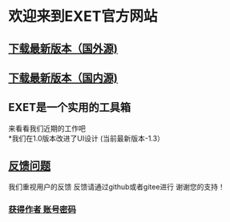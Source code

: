 # 欢迎来到EXET官方网站
## [下载最新版本（国外源)](https://github.com/XIAOYUANXIONG/EXET/releases/download/V1.3/EXET.exe)
## [下载最新版本（国内源)](https://pan.bilnn.cn/api/v3/file/sourcejump/Z9ZD9aHo/apC4KbHH_q97bvZoaSW1-7E25SKMOaPsbSv5EkzKABs*) 
## EXET是一个实用的工具箱
   来看看我们近期的工作吧    
   *我们在1.0版本改进了UI设计
   (当前最新版本-1.3）
## [反馈问题](https://github.com/XIAOYUANXIONG/EXET/issues)
   我们重视用户的反馈
   反馈请通过github或者gitee进行
   谢谢您的支持！

### [获得作者 账号密码](https://www.bilibili.com/BV1GJ411x7h7)
   
   
